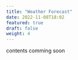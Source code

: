 ```yaml
---
title: "Weather Forecast"
date: 2022-11-08T18:02
featured: true
draft: false
weight: 4
---
```


contents comming soon